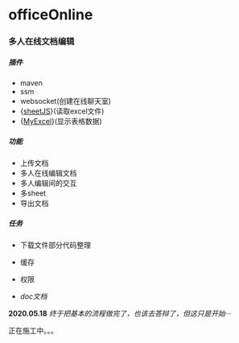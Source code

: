 # officeOnline
### 多人在线文档编辑

##### 插件
* maven
* ssm
* websocket(创建在线聊天室)
* {[sheetJS](https://github.com/SheetJS/sheetjs)}(读取excel文件)
* {[MyExcel](https://gitee.com/beany/myExcel)}(显示表格数据)

##### 功能

* 上传文档
* 多人在线编辑文档
* 多人编辑间的交互
* 多sheet
* 导出文档

##### 任务

* 下载文件部分代码整理
* 缓存
* 权限

* *doc文档*


**2020.05.18** *终于把基本的流程做完了，也该去答辩了，但这只是开始···*

正在施工中。。。
